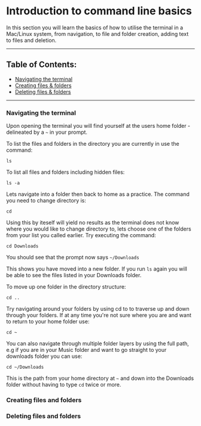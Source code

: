 # Introduction to command line basics

In this section you will learn the basics of how to utilise the terminal in a Mac/Linux system,
from navigation, to file and folder creation, adding text to files and deletion.

---
## Table of Contents:
- [Navigating the terminal](https://github.com/michaeljgrant/learning-to-code/tree/main/Command%20Line#navigating-the-terminal)
- [Creating files & folders](https://github.com/michaeljgrant/learning-to-code/tree/main/Command%20Line#creating-files-and-folders)
- [Deleting files & folders](https://github.com/michaeljgrant/learning-to-code/tree/main/Command%20Line#deleting-files-and-folders)
---
### Navigating the terminal

Upon opening the terminal you will find yourself at the users home folder - delineated by a ```~``` in your prompt.

To list the files and folders in the directory you are currently in use the command:

```ls```

To list all files and folders including hidden files:

```ls -a```

Lets navigate into a folder then back to home as a practice.
The command you need to change directory is:

```cd```

Using this by iteself will yield no results as the terminal
does not know where you would like to change directory to,
lets choose one of the folders from your list you called earlier.
Try executing the command:

```cd Downloads```

You should see that the prompt now says ```~/Downloads```

This shows you have moved into a new folder. If you run ```ls``` again you will be able to see the files listed in your Downloads folder.


To move up one folder in the directory structure:

```cd ..``` 

Try navigating around your folders by using cd to to traverse up and down through your folders.
If at any time you're not sure where you are and want to return to your home folder use:

```cd ~```

You can also navigate through multiple folder layers by using the full path, e.g if you are in your Music folder and want to go straight to your downloads folder you can use:

```cd ~/Downloads```

This is the path from your home directory at ```~``` and down into the Downloads folder without having to type ```cd``` twice or more.

### Creating files and folders

### Deleting files and folders